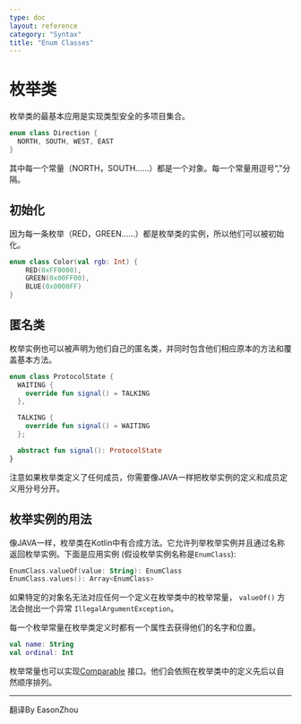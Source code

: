 ```yaml
---
type: doc
layout: reference
category: "Syntax"
title: "Enum Classes"
---
```


# 枚举类

枚举类的最基本应用是实现类型安全的多项目集合。

``` kotlin
enum class Direction {
  NORTH, SOUTH, WEST, EAST
}
```

其中每一个常量（NORTH，SOUTH……）都是一个对象。每一个常量用逗号“,"分隔。

## 初始化

因为每一条枚举（RED，GREEN……）都是枚举类的实例，所以他们可以被初始化。

``` kotlin
enum class Color(val rgb: Int) {
    RED(0xFF0000),
    GREEN(0x00FF00),
    BLUE(0x0000FF)
}
```

## 匿名类

枚举实例也可以被声明为他们自己的匿名类，并同时包含他们相应原本的方法和覆盖基本方法。

``` kotlin
enum class ProtocolState {
  WAITING {
    override fun signal() = TALKING
  },

  TALKING {
    override fun signal() = WAITING
  };

  abstract fun signal(): ProtocolState
}
```

注意如果枚举类定义了任何成员，你需要像JAVA一样把枚举实例的定义和成员定义用分号分开。

## 枚举实例的用法

像JAVA一样，枚举类在Kotlin中有合成方法。它允许列举枚举实例并且通过名称返回枚举实例。下面是应用实例 (假设枚举实例名称是`EnumClass`):

``` kotlin
EnumClass.valueOf(value: String): EnumClass
EnumClass.values(): Array<EnumClass>
```

如果特定的对象名无法对应任何一个定义在枚举类中的枚举常量， `valueOf()` 方法会抛出一个异常 `IllegalArgumentException`。

每一个枚举常量在枚举类定义时都有一个属性去获得他们的名字和位置。

``` kotlin
val name: String
val ordinal: Int
```

枚举常量也可以实现[Comparable](/api/latest/jvm/stdlib/kotlin/-comparable/index.html) 接口。他们会依照在枚举类中的定义先后以自然顺序排列。


---

翻译By EasonZhou